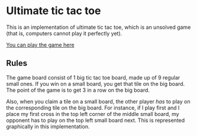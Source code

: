 # Ultimate tic tac toe

This is an implementation of ultimate tic tac toe, which is an unsolved game (that is, computers cannot play it perfectly yet).

[You can play the game here](https://blackcapcoder.github.io/ultimate-tic-tac-toe/index.html)

## Rules

The game board consist of 1 big tic tac toe board, made up of 9 regular small ones. If you win on a small board, you get that tile on the big board. The point of the game is to get 3 in a row on the big board.

Also, when you claim a tile on a small board, the other player *has* to play on the corresponding tile on the big board. For instance, if I play first and I place my first cross in the top left corner of the middle small board, my opponent has to play on the top left small board next. This is represented graphically in this implementation.

